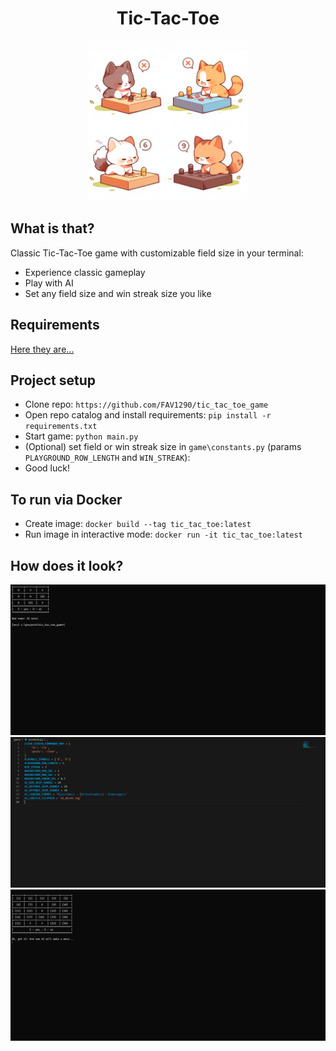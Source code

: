 
<div align='center'><h1>Tic-Tac-Toe</h1></div>
<p align='center'><img src='readme_assets\img.png' height='256'/></p>


## What is that?
Classic Tic-Tac-Toe game with customizable field size in your terminal: 
+ Experience classic gameplay
+ Play with AI
+ Set any field size and win streak size you like

## Requirements
<a href='requirements.txt'>Here they are...</a>

## Project setup
+ Clone repo: `https://github.com/FAV1290/tic_tac_toe_game`
+ Open repo catalog and install requirements: `pip install -r requirements.txt`
+ Start game: `python main.py`
+ (Optional) set field or win streak size in `game\constants.py` (params `PLAYGROUND_ROW_LENGTH` and `WIN_STREAK`): 
+ Good luck!

## To run via Docker
+ Create image: `docker build --tag tic_tac_toe:latest`
+ Run image in interactive mode: `docker run -it tic_tac_toe:latest`

## How does it look?
<img src='readme_assets\screenshot1.png'/>
<img src='readme_assets\screenshot2.png'/>
<img src='readme_assets\screenshot3.png'/>
